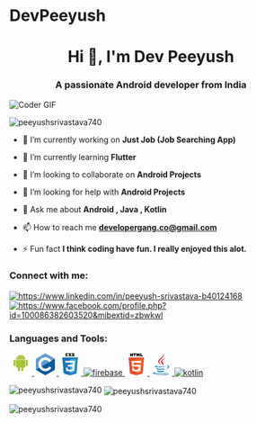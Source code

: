 # DevPeeyush
<h1 align="center">Hi 👋, I'm Dev Peeyush</h1>
<h3 align="center">A passionate Android developer from India</h3>
<img alt="Coder GIF" height=250 width=350 src="https://cdn.dribbble.com/users/730703/screenshots/6581243/avento.gif"/>
<p align="left"> <img src="https://komarev.com/ghpvc/?username=peeyushsrivastava740&label=Profile%20views&color=0e75b6&style=flat" alt="peeyushsrivastava740" /> </p>

- 🔭 I’m currently working on **Just Job (Job Searching App)**

- 🌱 I’m currently learning **Flutter**

- 👯 I’m looking to collaborate on **Android Projects**

- 🤝 I’m looking for help with **Android Projects**

- 💬 Ask me about **Android , Java , Kotlin**

- 📫 How to reach me **developergang.co@gmail.com**

- ⚡ Fun fact **I think coding have fun. I really enjoyed this alot.**

<h3 align="left">Connect with me:</h3>
<p align="left">
<a href="https://linkedin.com/in/https://www.linkedin.com/in/peeyush-srivastava-b40124168" target="blank"><img align="center" src="https://raw.githubusercontent.com/rahuldkjain/github-profile-readme-generator/master/src/images/icons/Social/linked-in-alt.svg" alt="https://www.linkedin.com/in/peeyush-srivastava-b40124168" height="30" width="40" /></a>
<a href="https://fb.com/https://www.facebook.com/profile.php?id=100086382603520&mibextid=zbwkwl" target="blank"><img align="center" src="https://raw.githubusercontent.com/rahuldkjain/github-profile-readme-generator/master/src/images/icons/Social/facebook.svg" alt="https://www.facebook.com/profile.php?id=100086382603520&mibextid=zbwkwl" height="30" width="40" /></a>
</p>

<h3 align="left">Languages and Tools:</h3>
<p align="left"> <a href="https://developer.android.com" target="_blank" rel="noreferrer"> <img src="https://raw.githubusercontent.com/devicons/devicon/master/icons/android/android-original-wordmark.svg" alt="android" width="40" height="40"/> </a> <a href="https://www.cprogramming.com/" target="_blank" rel="noreferrer"> <img src="https://raw.githubusercontent.com/devicons/devicon/master/icons/c/c-original.svg" alt="c" width="40" height="40"/> </a> <a href="https://www.w3schools.com/css/" target="_blank" rel="noreferrer"> <img src="https://raw.githubusercontent.com/devicons/devicon/master/icons/css3/css3-original-wordmark.svg" alt="css3" width="40" height="40"/> </a> <a href="https://firebase.google.com/" target="_blank" rel="noreferrer"> <img src="https://www.vectorlogo.zone/logos/firebase/firebase-icon.svg" alt="firebase" width="40" height="40"/> </a> <a href="https://www.w3.org/html/" target="_blank" rel="noreferrer"> <img src="https://raw.githubusercontent.com/devicons/devicon/master/icons/html5/html5-original-wordmark.svg" alt="html5" width="40" height="40"/> </a> <a href="https://www.java.com" target="_blank" rel="noreferrer"> <img src="https://raw.githubusercontent.com/devicons/devicon/master/icons/java/java-original.svg" alt="java" width="40" height="40"/> </a> <a href="https://kotlinlang.org" target="_blank" rel="noreferrer"> <img src="https://www.vectorlogo.zone/logos/kotlinlang/kotlinlang-icon.svg" alt="kotlin" width="40" height="40"/> </a> </p>

<p><img align="left" src="https://github-readme-stats.vercel.app/api/top-langs?username=peeyushsrivastava740&show_icons=true&locale=en&layout=compact" alt="peeyushsrivastava740" /></p>

<p>&nbsp;<img align="center" src="https://github-readme-stats.vercel.app/api?username=peeyushsrivastava740&show_icons=true&locale=en" alt="peeyushsrivastava740" /></p>

<p><img align="center" src="https://github-readme-streak-stats.herokuapp.com/?user=peeyushsrivastava740&" alt="peeyushsrivastava740" /></p>
